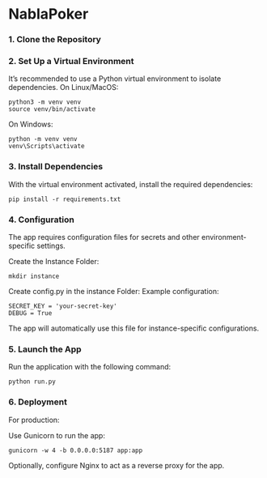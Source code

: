 # NablaPoker

### 1. Clone the Repository

### 2. Set Up a Virtual Environment

It’s recommended to use a Python virtual environment to isolate dependencies.
On Linux/MacOS:

    python3 -m venv venv
    source venv/bin/activate

On Windows:

    python -m venv venv
    venv\Scripts\activate

### 3. Install Dependencies

With the virtual environment activated, install the required dependencies:

    pip install -r requirements.txt

### 4. Configuration

The app requires configuration files for secrets and other environment-specific settings.

Create the Instance Folder:

    mkdir instance

Create config.py in the instance Folder: Example configuration:

    SECRET_KEY = 'your-secret-key'
    DEBUG = True

The app will automatically use this file for instance-specific configurations.

### 5. Launch the App

Run the application with the following command:

    python run.py

### 6. Deployment

For production:

Use Gunicorn to run the app:

    gunicorn -w 4 -b 0.0.0.0:5187 app:app

Optionally, configure Nginx to act as a reverse proxy for the app.

